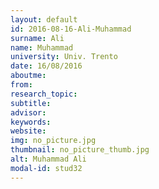 ```yaml
---
layout: default 
id: 2016-08-16-Ali-Muhammad
surname: Ali
name: Muhammad
university: Univ. Trento
date: 16/08/2016
aboutme: 
from: 
research_topic: 
subtitle: 
advisor: 
keywords: 
website: 
img: no_picture.jpg
thumbnail: no_picture_thumb.jpg
alt: Muhammad Ali
modal-id: stud32
---
```


